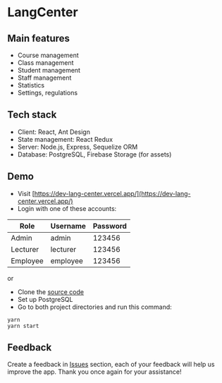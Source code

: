 # LangCenter

## Main features

- Course management
- Class management
- Student management
- Staff management
- Statistics
- Settings, regulations

## Tech stack

- Client: React, Ant Design
- State management: React Redux
- Server: Node.js, Express, Sequelize ORM
- Database: PostgreSQL, Firebase Storage (for assets)

## Demo

- Visit [https://dev-lang-center.vercel.app/](https://dev-lang-center.vercel.app/)
- Login with one of these accounts:

| Role     | Username | Password |
| -------- | -------- | -------- |
| Admin    | admin    | 123456   |
| Lecturer | lecturer | 123456   |
| Employee | employee | 123456   |

or

- Clone the [source code](https://github.com/anhtt2211/lang)
- Set up PostgreSQL
- Go to both project directories and run this command:

```shel
yarn
yarn start
```

## Feedback

Create a feedback in [Issues](https://github.com/anhtt2211/lang/issues) section, each of your feedback will help us improve the app. Thank you once again for your assistance!
